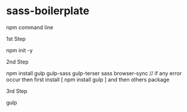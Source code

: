 # sass-boilerplate
 
npm command line

1st Step

npm init -y

2nd Step

npm install gulp gulp-sass gulp-terser sass browser-sync // if any error occur then first install [ npm install gulp ] and then others package

3rd Step

gulp
